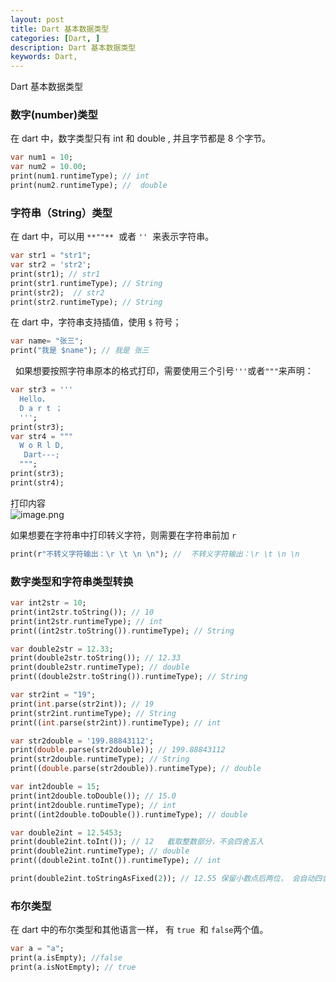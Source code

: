 ```yaml
---
layout: post
title: Dart 基本数据类型
categories: [Dart, ]
description: Dart 基本数据类型
keywords: Dart, 
---
```


Dart 基本数据类型


<a name="2OjEi"></a>
### 数字(number)类型
在 dart 中，数字类型只有 int 和 double , 并且字节都是 8 个字节。

```dart
var num1 = 10;
var num2 = 10.00;
print(num1.runtimeType); // int
print(num2.runtimeType); //  double
```

<a name="do0s0"></a>
### 字符串（String）类型

在 dart 中，可以用 `**""**`  或者 `''`  来表示字符串。  

```dart
var str1 = "str1";
var str2 = 'str2';
print(str1); // str1
print(str1.runtimeType); // String
print(str2);  // str2
print(str2.runtimeType); // String
```

在 dart 中，字符串支持插值，使用 `$` 符号；

```dart
var name= "张三";
print("我是 $name"); // 我是 张三
```

  如果想要按照字符串原本的格式打印，需要使用三个引号`'''`或者`"""`来声明：  

```dart
var str3 = '''
  Hello，
  D a r t ；
  ''';
print(str3);
var str4 = """
  W o R l D,
   Dart---;
  """;
print(str3);
print(str4);
```
打印内容<br />![image.png](https://cdn.nlark.com/yuque/0/2019/png/354817/1560406045078-7c3150c7-7841-4ebb-88f8-fce1e503fc43.png#align=left&display=inline&height=173&name=image.png&originHeight=216&originWidth=191&size=5085&status=done&width=152.8)

如果想要在字符串中打印转义字符，则需要在字符串前加 `r`

```dart
print(r"不转义字符输出：\r \t \n \n"); //  不转义字符输出：\r \t \n \n
```

<a name="SsszU"></a>
### 数字类型和字符串类型转换

```dart
var int2str = 10;
print(int2str.toString()); // 10
print(int2str.runtimeType); // int
print((int2str.toString()).runtimeType); // String

var double2str = 12.33;
print(double2str.toString()); // 12.33
print(double2str.runtimeType); // double
print((double2str.toString()).runtimeType); // String

var str2int = "19";
print(int.parse(str2int)); // 19
print(str2int.runtimeType); // String
print((int.parse(str2int)).runtimeType); // int

var str2double = '199.88843112';
print(double.parse(str2double)); // 199.88843112
print(str2double.runtimeType); // String
print((double.parse(str2double)).runtimeType); // double

var int2double = 15;
print(int2double.toDouble()); // 15.0
print(int2double.runtimeType); // int
print((int2double.toDouble()).runtimeType); // double

var double2int = 12.5453;
print(double2int.toInt()); // 12   截取整数部分，不会四舍五入
print(double2int.runtimeType); // double
print((double2int.toInt()).runtimeType); // int

print(double2int.toStringAsFixed(2)); // 12.55 保留小数点后两位， 会自动四舍五入
```


<a name="MVhSe"></a>
### 布尔类型
在 dart 中的布尔类型和其他语言一样， 有 `true`  和 `false`两个值。
```dart
var a = "a";
print(a.isEmpty); //false
print(a.isNotEmpty); // true
```


